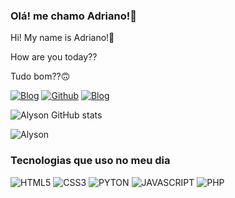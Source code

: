 ### Olá! me chamo Adriano!🤠

Hi! My name is Adriano!🤠

How are you today??

Tudo bom??🙃

[![Blog](https://img.shields.io/badge/Instagram-E4405F?style=for-the-badge&logo=instagram&logoColor=white)](https://www.instagram.com/realdre_60s/)
[![Github](https://img.shields.io/badge/GitHub-100000?style=for-the-badge&logo=github&logoColor=white)](https://github.com/Adrianobr2663)
[![Blog](https://img.shields.io/badge/LinkedIn-0077B5?style=for-the-badge&logo=linkedin&logoColor=white
)](https://www.linkedin.com/in/adriano-alyson-1a2b82249?utm_source=share&utm_campaign=share_via&utm_content=profile&utm_medium=android_app)

![Alyson GitHub stats](https://github-readme-stats.vercel.app/api?username=Adrianobr2663&show_icons=true&theme=highcontrast)

![Alyson](https://github-readme-stats.vercel.app/api/top-langs/?username=Adrianobr2663&hide_progress=compact)


### Tecnologias que uso no meu dia

![HTML5](https://img.shields.io/badge/HTML5-E34F26?style=for-the-badge&logo=html5&logoColor=white
)
![CSS3](https://img.shields.io/badge/CSS3-1572B6?style=for-the-badge&logo=css3&logoColor=white
)
![PYTON](https://img.shields.io/badge/Python-3776AB?style=for-the-badge&logo=python&logoColor=white
)
![JAVASCRIPT](https://img.shields.io/badge/JavaScript-323330?style=for-the-badge&logo=javascript&logoColor=F7DF1E
)
![PHP](https://img.shields.io/badge/PHP-777BB4?style=for-the-badge&logo=php&logoColor=white
)
</div>
